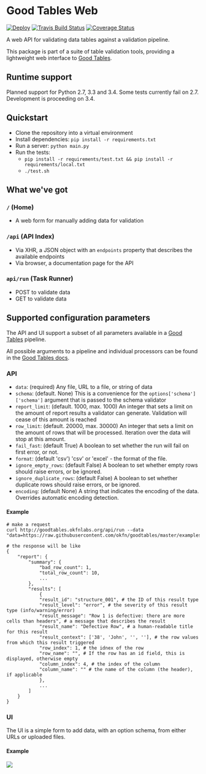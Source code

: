 # Good Tables Web

[![Deploy](https://www.herokucdn.com/deploy/button.svg)](https://heroku.com/deploy)
[![Travis Build Status](https://travis-ci.org/frictionlessdata/goodtables.io.svg?branch=master)](https://travis-ci.org/frictionlessdata/goodtables.io)
[![Coverage Status](https://coveralls.io/repos/frictionlessdata/goodtables.io/badge.svg)](https://coveralls.io/r/frictionlessdata/goodtables.io)

A web API for validating data tables against a validation pipeline.

This package is part of a suite of table validation tools, providing a lightweight web interface to [Good Tables](https://github.com/okfn/goodtables).

## Runtime support

Planned support for Python 2.7, 3.3 and 3.4. Some tests currently fail on 2.7. Development is proceeding on 3.4.

## Quickstart

* Clone the repository into a virtual environment
* Install dependencies: `pip install -r requirements.txt`
* Run a server: `python main.py`
* Run the tests: 
  * `pip install -r requirements/test.txt && pip install -r requirements/local.txt`
  * `./test.sh`

## What we've got

### `/` (Home)

* A web form for manually adding data for validation

### `/api` (API Index)

* Via XHR, a JSON object with an `endpoints` property that describes the available endpoints
* Via browser, a documentation page for the API

### `api/run` (Task Runner)

* POST to validate data
* GET to validate data

## Supported configuration parameters

The API and UI support a subset of all parameters available in a [Good Tables](https://github.com/okfn/goodtables) pipeline.

All possible arguments to a pipeline and individual processors can be found in the [Good Tables docs](http://goodtables.readthedocs.org/en/latest/).

### API

* `data`: (required) Any file, URL to a file, or string of data
* `schema`: (default. None) This is a convenience for the `options['schema']['schema']` argument that is passed to the schema validator
* `report_limit`: (default. 1000, max. 1000) An integer that sets a limit on the amount of report results a validator can generate. Validation will cease of this amount is reached
* `row_limit`: (default. 20000, max. 30000) An integer that sets a limit on the amount of rows that will be processed. Iteration over the data will stop at this amount.
* `fail_fast`: (default True) A boolean to set whether the run will fail on first error, or not.
* `format`: (default 'csv') 'csv' or 'excel' - the format of the file.
* `ignore_empty_rows`: (default False) A boolean to set whether empty rows should raise errors, or be ignored.
* `ignore_duplicate_rows`: (default False) A boolean to set whether duplicate rows should raise errors, or be ignored.
* `encoding`: (default None) A string that indicates the encoding of the data. Overrides automatic encoding detection.

#### Example

```
# make a request
curl http://goodtables.okfnlabs.org/api/run --data "data=https://raw.githubusercontent.com/okfn/goodtables/master/examples/row_limit_structure.csv&schema=https://raw.githubusercontent.com/okfn/goodtables/master/examples/test_schema.json"

# the response will be like
{
    "report": {
        "summary": {
            "bad_row_count": 1,
            "total_row_count": 10,
            ...
        },
        "results": [
            {
            "result_id": "structure_001", # the ID of this result type
            "result_level": "error", # the severity of this result type (info/warning/error)
            "result_message": "Row 1 is defective: there are more cells than headers", # a message that describes the result
            "result_name": "Defective Row", # a human-readable title for this result
            "result_context": ['38', 'John', '', ''], # the row values from which this result triggered
            "row_index": 1, # the idnex of the row
            "row_name": "", # If the row has an id field, this is displayed, otherwise empty
            "column_index": 4, # the index of the column
            "column_name": "" # the name of the column (the header), if applicable
            },
            ...
        ]
    }
}
```

### UI

The UI is a simple form to add data, with an option schema, from either URLs or uploaded files.

#### Example

<img src="https://dl.dropboxusercontent.com/u/13029373/okfn/ui.gif" />
